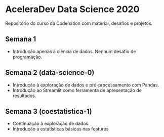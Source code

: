 # AceleraDev Data Science 2020
Repositório do curso da Codenation com material, desafios e projetos.

## Semana 1
* Introdução apenas à ciência de dados. Nenhum desafio de programação.

## Semana 2 (data-science-0)
* Introdução à exploração de dados e pré-processamento com Pandas.
* Introdução ao Streamlit como ferramenta de apresentação de resultados.

## Semana 3 (coestatistica-1)
* Continuação à exploração de dados.
* Introdução a estatísticas básicas nas features.
